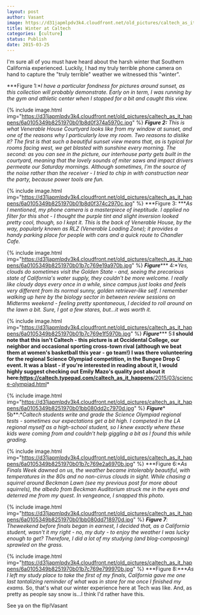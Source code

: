 ```yaml
---
layout: post
author: Vasant
image: https://d31japmlpdv3k4.cloudfront.net/old_pictures/caltech_as_it_happens/6a0105349b8251970b01bb080dd10a970d.jpg
title: Winter at Caltech 
categories: [culture]
status: Publish
date: 2015-03-25
---
```


I'm sure all of you must have heard about the harsh winter that Southern California experienced. Luckily, I had my truly terrible phone camera on hand to capture the "truly terrible" weather we witnessed this "winter".

***Figure 1:**I have a particular fondness for pictures around sunset, as this collection will probably demonstrate. Early on in term, I was running by the gym and athletic center when I stopped for a bit and caught this view.*


{% include image.html img="https://d31japmlpdv3k4.cloudfront.net/old_pictures/caltech_as_it_happens/6a0105349b8251970b01b8d0f374a5970c.jpg" %}
***Figure 2:** This is what Venerable House Courtyard looks like from my window at sunset, and one of the reasons why I particularly love my room. Two reasons to dislike it? The first is that such a beautiful sunset view means that, as is typical for rooms facing west, we get blasted with sunshine every morning. The second: as you can see in the picture, our interhouse party gets built in the courtyard, meaning that the lovely sounds of miter saws and impact drivers permeate our Saturday mornings. Although sometimes, I'm the source of the noise rather than the receiver - I tried to chip in with construction near the party, because power tools are fun.*


{% include image.html img="https://d31japmlpdv3k4.cloudfront.net/old_pictures/caltech_as_it_happens/6a0105349b8251970b01b8d0f374c2970c.jpg" %}
***Figure 3: ****As I mentioned, my phone camera is a masterpiece of ineptitude. I applied no filter for this shot - I thought the purple tint and slight inversion looked pretty cool, though, so I kept it. This is the back of Venerable House, by the way, popularly known as RLZ (Venerable Loading Zone); it provides a handy parking place for people with cars and a quick route to Chandler Cafe.*


{% include image.html img="https://d31japmlpdv3k4.cloudfront.net/old_pictures/caltech_as_it_happens/6a0105349b8251970b01b7c769e19a970b.jpg" %}
***Figure****** 4:**Yes, clouds do sometimes visit the Golden State - and, seeing the precarious state of California's water supply, they couldn't be more welcome. I really like cloudy days every once in a while, since campus just looks and feels very different from its normal sunny, golden retriever-like self. I remember walking up here by the biology sector in between review sessions on Midterms weekend - feeling pretty spontaneous, I decided to roll around on the lawn a bit. Sure, I got a few stares, but...it was worth it.*


{% include image.html img="https://d31japmlpdv3k4.cloudfront.net/old_pictures/caltech_as_it_happens/6a0105349b8251970b01b7c769e1f5970b.jpg" %}
***Figure****** 5:**I should note that this isn't Caltech - this picture is at Occidental College, our neighbor and occasional sporting cross-town rival (although we beat them at women's basketball this year - go team!) I was there volunteering for the regional Science Olympiad competition, in the Bungee Drop C event. It was a blast - if you're interested in reading about it, I would highly suggest checking out Emily Mazo's quality post about it here:<a href="https://caltech.typepad.com/caltech_as_it_happens/2015/03/science-olympiad.html" target="_self">https://caltech.typepad.com/caltech_as_it_happens</a>**<a href="https://caltech.typepad.com/caltech_as_it_happens/2015/03/science-olympiad.html" target="_self">/2015/03/science-olympiad.html</a>*


{% include image.html img="https://d31japmlpdv3k4.cloudfront.net/old_pictures/caltech_as_it_happens/6a0105349b8251970b01bb080dd2c7970d.jpg" %}
***Figure**** 5b**:**Caltech students write and grade the Science Olympiad regional tests - sometimes our expectations get a bit high. I competed in the LA regional myself as a high-school student, so I knew exactly where these kids were coming from and couldn't help giggling a bit as I found this while grading.*


{% include image.html img="https://d31japmlpdv3k4.cloudfront.net/old_pictures/caltech_as_it_happens/6a0105349b8251970b01b7c769e2a6970b.jpg" %}
***Figure 6:**As Finals Week dawned on us, the weather became intolerably beautiful, with temperatures in the 80s and no non-cirrus clouds in sight. While chasing a squirrel around Beckman Lawn (see my previous post for more about squirrels), the albedo from Beckman Auditorium struck me in the eyes and deterred me from my quest. In vengeance, I snapped this photo.*


{% include image.html img="https://d31japmlpdv3k4.cloudfront.net/old_pictures/caltech_as_it_happens/6a0105349b8251970b01bb080dd718970d.jpg" %}
***Figure 7**: Theweekend before finals began in earnest, I decided that, as a California student, wasn't it my right - no, my *duty* - to enjoy the weather I was lucky enough to get? Therefore, I did a lot of my studying (and blog-composing) sprawled on the grass.*


{% include image.html img="https://d31japmlpdv3k4.cloudfront.net/old_pictures/caltech_as_it_happens/6a0105349b8251970b01b7c769e799970b.jpg" %}
***Figure 8:****As I left my study place to take the first of my finals, California gave me one last tantalizing reminder of what was in store for me once I finished my exams.*
So, that's what our winter experience here at Tech was like. And, as pretty as people say snow is...I think I'd rather have this.

See ya on the flip!Vasant
